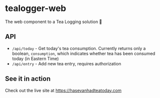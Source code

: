 # tealogger-web
The web component to a Tea Logging solution 🍵

## API
* `/api/today` - Get today's tea consumption. Currently returns only a boolean, `consumption`, which indicates whether tea has been consumed today (in Eastern Time)
* `/api/entry` - Add new tea entry, requires authorization

## See it in action
Check out the live site at <https://hasevanhadteatoday.com>
